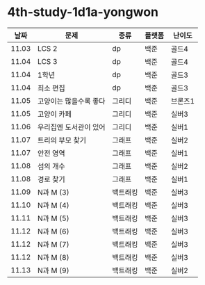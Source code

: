 # 4th-study-1d1a-yongwon

| 날짜    | 문제           | 종류   | 플랫폼 | 난이도  |
|-------|--------------|------|-----|------|
| 11.03 | LCS 2        | dp   | 백준  | 골드4  |
| 11.04 | LCS 3        | dp   | 백준  | 골드4  |
| 11.04 | 1학년          | dp   | 백준  | 골드3  |
| 11.04 | 최소 편집        | dp   | 백준  | 골드3  |
| 11.05 | 고양이는 많을수록 좋다 | 그리디  | 백준  | 브론즈1 |
| 11.05 | 고양이 카페       | 그리디  | 백준  | 실버3  |
| 11.06 | 우리집엔 도서관이 있어 | 그리디  | 백준  | 실버1  |
| 11.07 | 트리의 부모 찾기    | 그래프  | 백준  | 실버2  |
| 11.07 | 안전 영역        | 그래프  | 백준  | 실버1  |
| 11.08 | 섬의 개수        | 그래프  | 백준  | 실버2  |
| 11.08 | 경로 찾기        | 그래프  | 백준  | 실버1  |
| 11.09 | N과 M (3)     | 백트래킹 | 백준  | 실버3  |
| 11.10 | N과 M (4)     | 백트래킹 | 백준  | 실버3  |
| 11.11 | N과 M (5)     | 백트래킹 | 백준  | 실버3  |
| 11.12 | N과 M (6)     | 백트래킹 | 백준  | 실버3  |
| 11.12 | N과 M (7)     | 백트래킹 | 백준  | 실버3  |
| 11.12 | N과 M (8)     | 백트래킹 | 백준  | 실버3  |
| 11.13 | N과 M (9)     | 백트래킹 | 백준  | 실버2  |



